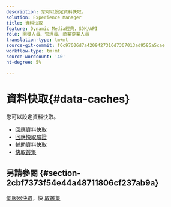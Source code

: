 ```yaml
---
description: 您可以設定資料快取。
solution: Experience Manager
title: 資料快取
feature: Dynamic Media經典，SDK/API
role: 開發人員、管理員、商業從業人員
translation-type: tm+mt
source-git-commit: f6c97606d7a4209427316d7367013ad9585a5cae
workflow-type: tm+mt
source-wordcount: '40'
ht-degree: 5%

---
```



# 資料快取{#data-caches}

您可以設定資料快取。

+ [回應資料快取](c-response-data-cache.md)
+ [回應快取驗證](c-response-cache-validation.md)
+ [輔助資料快取](c-auxiliary-data-caches.md)
+ [快取叢集](c-cache-clustering.md)

## 另請參閱 {#section-2cbf7373f54e44a48711806cf237ab9a}

[伺服器快取](../../../../is-api/image-serving-api-ref/c-configuration-and-administration/c-server-settings/r-server-caches.md#reference-f6c7f73ea10f4c3ca93acd79a856e00e)，快 [取叢集](../../../../is-api/image-serving-api-ref/c-configuration-and-administration/c-server-settings/r-cache-clustering.md#reference-a24c6b99da174203947788844626b951)
